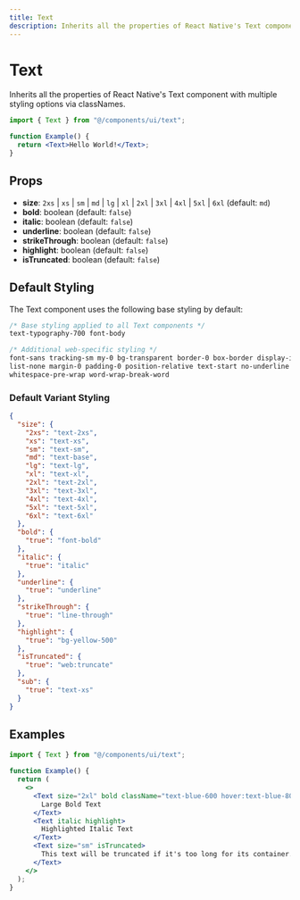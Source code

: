 ```yaml
---
title: Text
description: Inherits all the properties of React Native's Text component with multiple styling options via classNames.
---
```


# Text

Inherits all the properties of React Native's Text component with multiple styling options via classNames.

```jsx
import { Text } from "@/components/ui/text";

function Example() {
  return <Text>Hello World!</Text>;
}
```

## Props

- **size**: `2xs` | `xs` | `sm` | `md` | `lg` | `xl` | `2xl` | `3xl` | `4xl` | `5xl` | `6xl` (default: `md`)
- **bold**: boolean (default: `false`)
- **italic**: boolean (default: `false`)
- **underline**: boolean (default: `false`)
- **strikeThrough**: boolean (default: `false`)
- **highlight**: boolean (default: `false`)
- **isTruncated**: boolean (default: `false`)

## Default Styling

<!-- BASE_STYLE_START -->

The Text component uses the following base styling by default:

```css
/* Base styling applied to all Text components */
text-typography-700 font-body

/* Additional web-specific styling */
font-sans tracking-sm my-0 bg-transparent border-0 box-border display-inline
list-none margin-0 padding-0 position-relative text-start no-underline
whitespace-pre-wrap word-wrap-break-word
```

<!-- BASE_STYLE_END -->

### Default Variant Styling

<!-- VARIANT_STYLES_START -->

```json
{
  "size": {
    "2xs": "text-2xs",
    "xs": "text-xs",
    "sm": "text-sm",
    "md": "text-base",
    "lg": "text-lg",
    "xl": "text-xl",
    "2xl": "text-2xl",
    "3xl": "text-3xl",
    "4xl": "text-4xl",
    "5xl": "text-5xl",
    "6xl": "text-6xl"
  },
  "bold": {
    "true": "font-bold"
  },
  "italic": {
    "true": "italic"
  },
  "underline": {
    "true": "underline"
  },
  "strikeThrough": {
    "true": "line-through"
  },
  "highlight": {
    "true": "bg-yellow-500"
  },
  "isTruncated": {
    "true": "web:truncate"
  },
  "sub": {
    "true": "text-xs"
  }
}
```

<!-- VARIANT_STYLES_END -->

## Examples

```jsx
import { Text } from "@/components/ui/text";

function Example() {
  return (
    <>
      <Text size="2xl" bold className="text-blue-600 hover:text-blue-800">
        Large Bold Text
      </Text>
      <Text italic highlight>
        Highlighted Italic Text
      </Text>
      <Text size="sm" isTruncated>
        This text will be truncated if it's too long for its container...
      </Text>
    </>
  );
}
```
